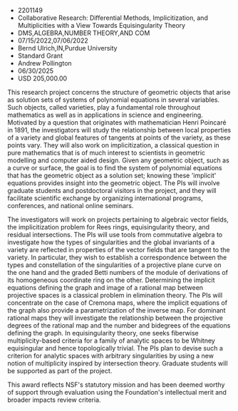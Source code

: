 
* 2201149
* Collaborative Research: Differential Methods, Implicitization, and Multiplicities with a View Towards Equisingularity Theory
* DMS,ALGEBRA,NUMBER THEORY,AND COM
* 07/15/2022,07/06/2022
* Bernd Ulrich,IN,Purdue University
* Standard Grant
* Andrew Pollington
* 06/30/2025
* USD 205,000.00

This research project concerns the structure of geometric objects that arise as
solution sets of systems of polynomial equations in several variables. Such
objects, called varieties, play a fundamental role throughout mathematics as
well as in applications in science and engineering. Motivated by a question that
originates with mathematician Henri Poincaré in 1891, the investigators will
study the relationship between local properties of a variety and global features
of tangents at points of the variety, as these points vary. They will also work
on implicitization, a classical question in pure mathematics that is of much
interest to scientists in geometric modelling and computer aided design. Given
any geometric object, such as a curve or surface, the goal is to find the system
of polynomial equations that has the geometric object as a solution set; knowing
these 'implicit' equations provides insight into the geometric object. The PIs
will involve graduate students and postdoctoral visitors in the project, and
they will facilitate scientific exchange by organizing international programs,
conferences, and national online seminars.

The investigators will work on projects pertaining to algebraic vector fields,
the implicitization problem for Rees rings, equisingularity theory, and residual
intersections. The PIs will use tools from commutative algebra to investigate
how the types of singularities and the global invariants of a variety are
reflected in properties of the vector fields that are tangent to the variety. In
particular, they wish to establish a correspondence between the types and
constellation of the singularities of a projective plane curve on the one hand
and the graded Betti numbers of the module of derivations of its homogeneous
coordinate ring on the other. Determining the implicit equations defining the
graph and image of a rational map between projective spaces is a classical
problem in elimination theory. The PIs will concentrate on the case of Cremona
maps, where the implicit equations of the graph also provide a parametrization
of the inverse map. For dominant rational maps they will investigate the
relationship between the projective degrees of the rational map and the number
and bidegrees of the equations defining the graph. In equisingularity theory,
one seeks fiberwise multiplicity-based criteria for a family of analytic spaces
to be Whitney equisingular and hence topologically trivial. The PIs plan to
devise such a criterion for analytic spaces with arbitrary singularities by
using a new notion of multiplicity inspired by intersection theory. Graduate
students will be supported as part of the project.

This award reflects NSF's statutory mission and has been deemed worthy of
support through evaluation using the Foundation's intellectual merit and broader
impacts review criteria.
